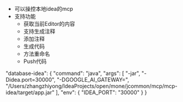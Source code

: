 + 可以操控本地idea的mcp
+ 支持功能
  + 获取当前Editor的内容
  + 支持生成注释
  + 添加注释
  + 生成代码
  + 方法重命名
  + Push代码

"database-idea": {
"command": "java",
"args": [
"-jar",
"-Didea.port=30000",
"-DGOOGLE_AI_GATEWAY=",
"/Users/zhangzhiyong/IdeaProjects/open/mone/jcommon/mcp/mcp-idea/target/app.jar"
],
"env": {
"IDEA_PORT": "30000"
}
}